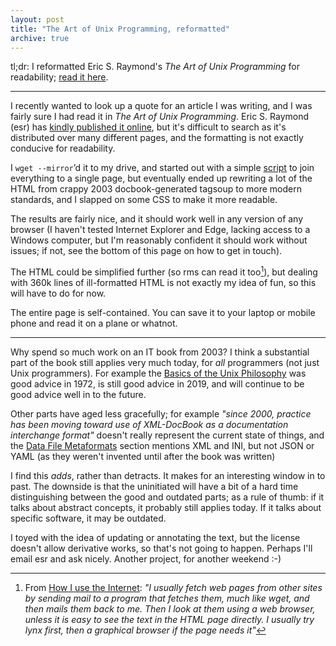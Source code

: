 ```yaml
---
layout: post
title: "The Art of Unix Programming, reformatted"
archive: true
---
```


tl;dr: I reformatted Eric S. Raymond's *The Art of Unix Programming* for
readability; [read it here][taoup-mine].

---

I recently wanted to look up a quote for an article I was writing, and I was
fairly sure I had read it in *The Art of Unix Programming*. Eric S. Raymond
(esr) has [kindly published it online][taoup], but it's difficult to search as
it's distributed over many different pages, and the formatting is not exactly
conducive for readability.

I `wget --mirror`’d it to my drive, and started out with a simple [script][fix]
to join everything to a single page, but eventually ended up rewriting a lot of
the HTML from crappy 2003 docbook-generated tagsoup to more modern standards,
and I slapped on some CSS to make it more readable.

The results are fairly nice, and it should work well in any version of any
browser (I haven't tested Internet Explorer and Edge, lacking access to a
Windows computer, but I'm reasonably confident it should work without issues; if
not, see the bottom of this page on how to get in touch).

The HTML could be simplified further (so rms can read it too[^1]), but dealing
with 360k lines of ill-formatted HTML is not exactly my idea of fun, so this
will have to do for now.

The entire page is self-contained. You can save it to your laptop or mobile
phone and read it on a plane or whatnot.

---

Why spend so much work on an IT book from 2003? I think a substantial part of
the book still applies very much today, for *all* programmers (not just Unix
programmers). For example the [Basics of the Unix Philosophy][phil] was good
advice in 1972, is still good advice in 2019, and will continue to be good
advice well in to the future.

Other parts have aged less gracefully; for example *"since 2000, practice has
been moving toward use of XML-DocBook as a documentation interchange format"*
doesn't really represent the current state of things, and the [Data File
Metaformats][data] section mentions XML and INI, but not JSON or YAML (as they
weren't invented until after the book was written)

I find this *adds*, rather than detracts. It makes for an interesting window in
to past. The downside is that the uninitiated will have a bit of a hard time
distinguishing between the good and outdated parts; as a rule of thumb: if it
talks about abstract concepts, it probably still applies today. If it talks
about specific software, it may be outdated.

I toyed with the idea of updating or annotating the text, but the license
doesn't allow derivative works, so that's not going to happen. Perhaps I'll
email esr and ask nicely. Another project, for another weekend :-)

[^1]: From [How I use the Internet](https://stallman.org/stallman-computing.html):
	  *"I usually fetch web pages from other sites by sending mail to a program
	  that fetches them, much like wget, and then mails them back to me. Then I
	  look at them using a web browser, unless it is easy to see the text in the
	  HTML page directly. I usually try lynx first, then a graphical browser if
	  the page needs it"*

[data]: /the-art-of-unix-programming/#ch05s02
[phil]: /the-art-of-unix-programming#ch01s06
[taoup]: http://catb.org/~esr/writings/taoup/html/
[taoup-mine]: /the-art-of-unix-programming/
[fix]: /the-art-of-unix-programming/fix-taoup.py

